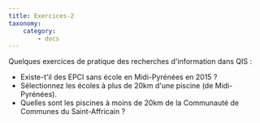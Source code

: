 ```yaml
---
title: Exercices-2
taxonomy:
    category:
        - docs
---
```


Quelques exercices de pratique des recherches d'information dans QIS :

* Existe-t'il des EPCI sans école en Midi-Pyrénées en 2015 ?
* Sélectionnez les écoles à plus de 20km d'une piscine (de Midi-Pyrénées).
* Quelles sont les piscines à moins de 20km de la Communauté de Communes du Saint-Affricain ?